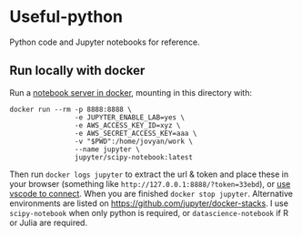 # Useful-python
Python code and Jupyter notebooks for reference.

## Run locally with docker
Run a [notebook server in docker](https://jupyter-docker-stacks.readthedocs.io/en/latest/index.html), mounting in this directory with:
```
docker run --rm -p 8888:8888 \
                -e JUPYTER_ENABLE_LAB=yes \
                -e AWS_ACCESS_KEY_ID=xyz \
                -e AWS_SECRET_ACCESS_KEY=aaa \
                -v "$PWD":/home/jovyan/work \
                --name jupyter \
                jupyter/scipy-notebook:latest
```
Then run `docker logs jupyter` to extract the url & token and place these in your browser (something like `http://127.0.0.1:8888/?token=33ebd`), or [use vscode to connect](https://code.visualstudio.com/docs/python/jupyter-support#_connect-to-a-remote-jupyter-server). When you are finished `docker stop jupyter`. Alternative environments are listed on https://github.com/jupyter/docker-stacks. I use `scipy-notebook` when only python is required, or `datascience-notebook` if R or Julia are required.